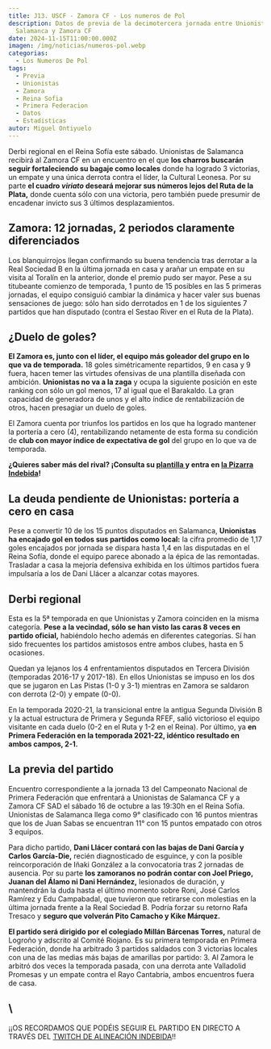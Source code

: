 ```yaml
---
title: J13. USCF - Zamora CF - Los numeros de Pol
description: Datos de previa de la decimotercera jornada entre Unionistas de
  Salamanca y Zamora CF
date: 2024-11-15T11:00:00.000Z
imagen: /img/noticias/numeros-pol.webp
categorias:
  - Los Numeros De Pol
tags:
  - Previa
  - Unionistas
  - Zamora
  - Reina Sofia
  - Primera Federacion
  - Datos
  - Estadisticas
autor: Miguel Ontiyuelo
---
```

Derbi regional en el Reina Sofía este sábado. Unionistas de Salamanca recibirá al Zamora CF en un encuentro en el que **los charros buscarán seguir fortaleciendo su bagaje como locales** donde ha logrado 3 victorias, un empate y una única derrota contra el líder, la Cultural Leonesa. Por su parte **el cuadro *viriato* deseará mejorar sus números lejos del Ruta de la Plata,** donde cuenta sólo con una victoria, pero también puede presumir de encadenar invicto sus 3 últimos desplazamientos.

## Zamora: 12 jornadas, 2 periodos claramente diferenciados

Los blanquirrojos llegan confirmando su buena tendencia tras derrotar a la Real Sociedad B en la última jornada en casa y arañar un empate en su visita al Toralín en la anterior, donde el premio pudo ser mayor. Pese a su titubeante comienzo de temporada, 1 punto de 15 posibles en las 5 primeras jornadas, el equipo consiguió cambiar la dinámica y hacer valer sus buenas sensaciones de juego: sólo han sido derrotados en 1 de los siguientes 7 partidos que han disputado (contra el Sestao River en el Ruta de la Plata).

## ¿Duelo de goles?

**El Zamora es, junto con el líder, el equipo más goleador del grupo en lo que va de temporada.** 18 goles simétricamente repartidos, 9 en casa y 9 fuera, hacen temer las virtudes ofensivas de una plantilla diseñada con ambición. **Unionistas no va a la zaga** y ocupa la siguiente posición en este ranking con sólo un gol menos, 17 al igual que el Barakaldo. La gran capacidad de generadora de unos y el alto índice de rentabilización de otros, hacen presagiar un duelo de goles.

El Zamora cuenta por triunfos los partidos en los que ha logrado mantener la portería a cero (4), rentabilizando netamente de esta forma su condición de **club con mayor índice de expectativa de gol** del grupo en lo que va de temporada.

**¿Quieres saber más del rival? ¡Consulta su [plantilla ](https://www.alineacionindebida.com/plantillas/Zamora/)y entra en [la Pizarra Indebida](https://www.youtube.com/playlist?list=PLBErDu81Y47QYSudndEHQhWbshoacLCVJ)!**

## La deuda pendiente de Unionistas: portería a cero en casa

Pese a convertir 10 de los 15 puntos disputados en Salamanca, **Unionistas ha encajado gol en todos sus partidos como local:** la cifra promedio de 1,17 goles encajados por jornada se dispara hasta 1,4 en las disputadas en el Reina Sofía, donde el equipo parece abonado a la épica de las remontadas. Trasladar a casa la mejoría defensiva exhibida en los últimos partidos fuera impulsaría a los de Dani Llácer a alcanzar cotas mayores.

## Derbi regional

Esta es la 5ª temporada en que Unionistas y Zamora coinciden en la misma categoría. **Pese a la vecindad, sólo se han visto las caras 8 veces en partido oficial,** habiéndolo hecho además en diferentes categorías. Sí han sido frecuentes los partidos amistosos entre ambos clubes, hasta en 5 ocasiones.

Quedan ya lejanos los 4 enfrentamientos disputados en Tercera División (temporadas 2016-17 y 2017-18). En ellos Unionistas se impuso en los dos que se jugaron en Las Pistas (1-0 y 3-1) mientras en Zamora se saldaron con derrota (2-0) y empate (0-0).

En la temporada 2020-21, la transicional entre la antigua Segunda División B y la actual estructura de Primera y Segunda RFEF, salió victorioso el equipo visitante en cada duelo (0-2 en el Ruta y 1-2 en el Reina). Por último, ya **en Primera Federación en la temporada 2021-22, idéntico resultado en ambos campos, 2-1.**

## La previa del partido

Encuentro correspondiente a la jornada 13 del Campeonato Nacional de Primera Federación que enfrentará a Unionistas de Salamanca CF y a Zamora CF SAD el sábado 16 de octubre a las 19:30h en el Reina Sofía. Unionistas de Salamanca llega como 9° clasificado con 16 puntos mientras que los de Juan Sabas se encuentran 11° con 15 puntos empatado con otros 3 equipos.

Para dicho partido, **Dani Llácer contará con las bajas de Dani García y Carlos García-Die,** recién diagnosticado de esguince, y con la posible reincorporación de Iñaki González a la convocatoria tras 2 jornadas de ausencia. Por su parte **los zamoranos no podrán contar con Joel Priego, Juanan del Álamo ni Dani Hernández,** lesionados de duración, y mantendrán la duda hasta el último momento sobre Roni, José Carlos Ramírez y Edu Campabadal, que tuvieron que retirarse con molestias en la última jornada frente a la Real Sociedad B. Podría forzar su retorno Rafa Tresaco y **seguro que volverán Pito Camacho y Kike Márquez.**

**El partido será dirigido por el colegiado Millán Bárcenas Torres,** natural de Logroño y adscrito al Comité Riojano. Es su primera temporada en Primera Federación, donde ha arbitrado 3 partidos saldados con 3 victorias locales con una de las medias más bajas de amarillas por partido: 3. Al Zamora le arbitró dos veces la temporada pasada, con una derrota ante Valladolid Promesas y un empate contra el Rayo Cantabria, ambos encuentros fuera de casa.

## \
¡¡OS RECORDAMOS QUE PODÉIS SEGUIR EL PARTIDO EN DIRECTO A TRAVÉS DEL [TWITCH DE ALINEACIÓN INDEBIDA](https://www.twitch.tv/alineacionindebida)!!
